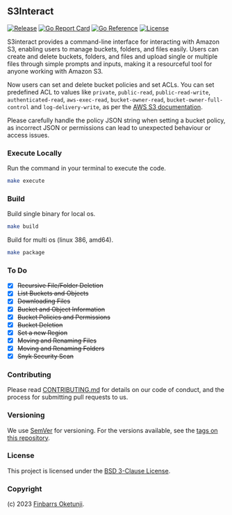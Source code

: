 ## S3Interact

[![Release](https://img.shields.io/github/release/0xnu/s3interact.svg)](https://github.com/0xnu/s3interact/releases/latest)
[![Go Report Card](https://goreportcard.com/badge/github.com/0xnu/s3interact)](https://goreportcard.com/report/github.com/0xnu/s3interact)
[![Go Reference](https://pkg.go.dev/badge/github.com/0xnu/s3interact.svg)](https://pkg.go.dev/github.com/0xnu/s3interact)
[![License](https://img.shields.io/github/license/0xnu/s3interact)](/LICENSE)

S3interact provides a command-line interface for interacting with Amazon S3, enabling users to manage buckets, folders, and files easily. Users can create and delete buckets, folders, and files and upload single or multiple files through simple prompts and inputs, making it a resourceful tool for anyone working with Amazon S3.

Now users can set and delete bucket policies and set ACLs. You can set predefined ACL to values like `private`, `public-read`, `public-read-write`, `authenticated-read`, `aws-exec-read`, `bucket-owner-read`, `bucket-owner-full-control` and `log-delivery-write`, as per the [AWS S3 documentation](https://docs.aws.amazon.com/AmazonS3/latest/userguide/Welcome.html).

Please carefully handle the policy JSON string when setting a bucket policy, as incorrect JSON or permissions can lead to unexpected behaviour or access issues.

### Execute Locally

Run the command in your terminal to execute the code.

```sh
make execute
```

### Build

Build single binary for local os.

```sh
make build
```

Build for multi os (linux 386, amd64).

```sh
make package
```

### To Do

- [x] ~~Recursive File/Folder Deletion~~
- [x] ~~List Buckets and Objects~~
- [x] ~~Downloading Files~~
- [x] ~~Bucket and Object Information~~
- [x] ~~Bucket Policies and Permissions~~
- [x] ~~Bucket Deletion~~
- [x] ~~Set a new Region~~
- [x] ~~Moving and Renaming Files~~
- [x] ~~Moving and Renaming Folders~~
- [x] ~~Snyk Security Scan~~

### Contributing

Please read [CONTRIBUTING.md](https://gist.github.com/PurpleBooth/b24679402957c63ec426) for details on our code of conduct, and the process for submitting pull requests to us.

### Versioning

We use [SemVer](http://semver.org/) for versioning. For the versions available, see the [tags on this repository](https://github.com/Cloudeya/coronavirusapi-wrapper/tags).

### License

This project is licensed under the [BSD 3-Clause License](./LICENSE).

### Copyright

(c) 2023 [Finbarrs Oketunji](https://finbarrs.eu).
